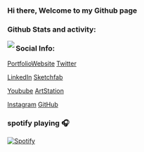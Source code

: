### Hi there, Welcome to my Github page


### Github Stats and activity: <br>
<img align="left" src="https://github-readme-stats.marcelvanduijndev.vercel.app/api?username=MarcelvanDuijnDev&show_icons=true&hide_border=true" />
<!--START_SECTION:activity-->

<!--END_SECTION:activity-->

### Social Info: 
[PortfolioWebsite](https://www.marcelvanduijn.com/)
[Twitter](https://twitter.com/MarcelvanDuijn_)

[LinkedIn](https://www.linkedin.com/in/marcel-van-duijn/)
[Sketchfab](https://sketchfab.com/MarcelvanDuijn)

[Youbube](https://www.youtube.com/channel/UCifUu8rDfr-ljsMx8bUVGrg)
[ArtStation](https://www.artstation.com/marcelvanduijn)

[Instagram](https://www.instagram.com/marcelvanduijn_/)
[GitHub](https://github.com/MarcelvanDuijnDev)

### spotify playing 🎧
[![Spotify](https://novatorem.marcelvanduijndev.vercel.app/api/spotify)](https://open.spotify.com/user/marcel_van_duijn)
